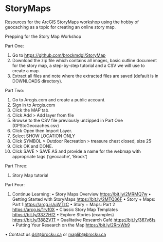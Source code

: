 # StoryMaps
Resources for the ArcGIS StoryMaps workshop using the hobby of geocaching as a topic for creating an online story map.

Prepping for the Story Map Workshop

Part One:
1.	Go to https://github.com/brockmdgl/StoryMap 
2.	Download the zip file which contains all images, basic outline document for the story map, a step-by-step tutorial and a CSV we will use to create a map.
3.	Extract all files and note where the extracted files are saved (default is in DOWNLOADS directory).

Part Two:
1.	Go to Arcgis.com and create a public account.
2.	Sign in to Arcgis.com
3.	Click the MAP tab.
4.	Click Add > Add layer from file
5.	Browse to the CSV file previously unzipped in Part One (GPStoGeocaches.csv)
6.	Click Open then Import Layer.
7.	Select SHOW LOCATION ONLY
8.	Click SYMBOL > Outdoor Recreation > treasure chest closed, size 25
9.	Click OK and DONE.
10.	Click SAVE > SAVE AS and provide a name for the webmap with appropriate tags (‘geocache’, ‘Brock’)

Part Three:
1.	Story Map tutorial

Part Four:
1.	Continue Learning:
•	Story Maps Overview https://bit.ly/2MRMQ7w 
•	Getting Started with StoryMaps https://bit.ly/2MTQ36F 
•	Story + Maps: Part 1 https://arcg.is/uWTzC
•	Story + Maps: Part 2 https://arcg.is/1rvf0X 
•	Classic Story Map Templates https://bit.ly/33Z7Hf2
•	Explore Stories (examples) https://bit.ly/3882V1T 
•	Qualitative Research Café https://bit.ly/367v6fs 
•	Putting Your Research on the Map https://bit.ly/2RrxWb9

•	Contact us dsl@brocku.ca or maplib@brocku.ca  
